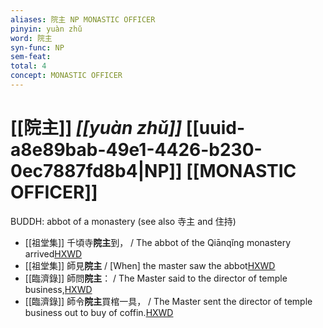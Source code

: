 ```yaml
---
aliases: 院主 NP MONASTIC OFFICER
pinyin: yuàn zhǔ
word: 院主
syn-func: NP
sem-feat: 
total: 4
concept: MONASTIC OFFICER 
---
```

# [[院主]] *[[yuàn zhǔ]]*  [[uuid-a8e89bab-49e1-4426-b230-0ec7887fd8b4|NP]] [[MONASTIC OFFICER]]
BUDDH: abbot of a monastery (see also 寺主 and 住持)
 - [[祖堂集]] 千頃寺**院主**到， / The abbot of the Qiānqǐng monastery arrived[HXWD](https://hxwd.org/textview.html?location=KR6q0002_Yan_016-4110a.9)
 - [[祖堂集]] 師見**院主** / [When] the master saw the abbot[HXWD](https://hxwd.org/textview.html?location=KR6q0002_Yan_016-4117a.41)
 - [[臨濟錄]] 師問**院主**： / The Master said to the director of temple business,[HXWD](https://hxwd.org/textview.html?location=KR6q0053_T_001-0503c.17)
 - [[臨濟錄]] 師令**院主**買棺一具， / The Master sent the director of temple business out to buy of coffin.[HXWD](https://hxwd.org/textview.html?location=KR6q0053_T_001-0504b.60)